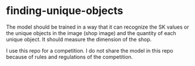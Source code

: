 # finding-unique-objects

The model should be trained in a way that it can recognize the SK values or the unique objects in the image (shop image) and the quantity of each unique object. It should measure the dimension of the shop.

I use this repo for a competition. I do not share the model in this repo because of rules and regulations of the competition. 
